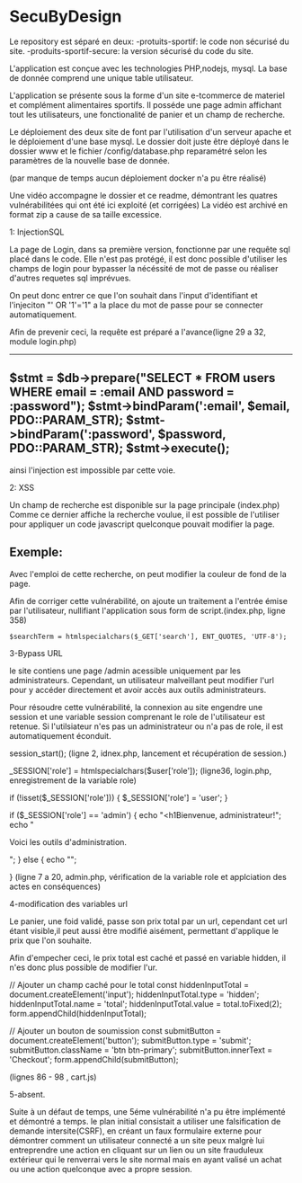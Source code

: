 <h1>SecuByDesign</h1>

Le repository est séparé en deux:
-protuits-sportif:  le code non sécurisé du site.
-produits-sportif-secure: la version sécurisé du code du site.

L'application est conçue avec les technologies PHP,nodejs, mysql.
La base de donnée comprend une unique table utilisateur.

L'application se présente sous la forme d'un site e-tcommerce de materiel et complément alimentaires sportifs.
Il posséde une page admin affichant tout les utilisateurs, une fonctionalité de panier et un champ de recherche.

Le déploiement des deux site de font par l'utilisation d'un serveur apache et le déploiement d'une base mysql.
Le dossier doit juste être déployé dans le dossier www
et le fichier /config/database.php reparamétré selon les paramètres de la nouvelle base de donnée.

(par manque de temps aucun déploiement docker n'a pu être réalisé)



Une vidéo accompagne le dossier et ce readme, démontrant les quatres vulnérabilitées qui ont été ici exploité (et corrigées)
La vidéo est archivé en format zip a cause  de sa taille excessice.

1: InjectionSQL

La page de Login, dans sa première version, fonctionne par une requête sql placé dans le code.
Elle n'est pas protégé, il est donc possible d'utiliser les champs de login pour bypasser la nécéssité de mot de passe ou réaliser d'autres requetes sql imprévues.

On peut donc entrer ce que l'on souhait dans l'input d'identifiant et  l'injeciton "' OR '1'='1" a la place du mot de passe pour se connecter automatiquement.

Afin de prevenir ceci, la requête est préparé a l'avance(ligne 29 a 32, module login.php)

--------
 $stmt = $db->prepare("SELECT * FROM users WHERE email = :email AND password = :password");
            $stmt->bindParam(':email', $email, PDO::PARAM_STR);
            $stmt->bindParam(':password', $password, PDO::PARAM_STR);
            $stmt->execute();
------

ainsi l'injection est impossible par cette voie.


2: XSS

Un champ de recherche est disponible sur la page principale (index.php)
Comme ce dernier affiche la recherche voulue, il est possible de l'utiliser pour appliquer un code javascript quelconque pouvait modifier la page.

Exemple: <script>     document.body.style.backgroundColor = 'red'; </script>
-----

Avec l'emploi de cette recherche, on peut modifier la couleur de fond de la page.

Afin de corriger cette vulnérabilité, on ajoute un traitement a l'entrée émise par l'utilisateur, nullifiant l'application sous form de script.(index.php, ligne 358)

    $searchTerm = htmlspecialchars($_GET['search'], ENT_QUOTES, 'UTF-8');

3-Bypass URL


le site contiens une page /admin acessible uniquement par les administrateurs.
Cependant, un utilisateur malveillant peut modifier l'url pour y accéder directement et avoir accès aux outils administrateurs.

Pour résoudre cette vulnérabilité, la connexion au site engendre une session et une variable session comprenant le role de l'utilisateur est retenue.
Si l'utilsiateur n'es pas un administrateur ou n'a pas de role, il est automatiquement éconduit.

session_start();  (ligne 2, idnex.php, lancement et récupération de session.)

 
 _SESSION['role'] = htmlspecialchars($user['role']);   (ligne36, login.php, enregistrement de la variable role)

 
if (!isset($_SESSION['role'])) {
    $_SESSION['role'] = 'user'; 
}

if ($_SESSION['role'] == 'admin') {
    echo "<h1Bienvenue, administrateur!</h1 >";
    echo "<p>Voici les outils d'administration.</p>";
} else {
    echo "<script>
    alert('Accès refusé. Vous n\'avez pas les droits nécessaires pour accéder à cette page.');
    window.location.href = 'index.php';
  </script>";

}
(ligne 7 a 20, admin.php,  vérification de la variable role et applciation des actes en conséquences)



4-modification des variables url


Le panier, une foid validé, passe son prix total par un url, cependant cet url étant visible,il peut aussi être modifié aisément, permettant d'applique le prix que l'on souhaite.

Afin d'empecher ceci, le prix total est caché et passé en variable hidden, il n'es donc plus possible de modifier l'ur.

// Ajouter un champ caché pour le total
  const hiddenInputTotal = document.createElement('input');
  hiddenInputTotal.type = 'hidden';
  hiddenInputTotal.name = 'total';
  hiddenInputTotal.value = total.toFixed(2);
  form.appendChild(hiddenInputTotal);

  // Ajouter un bouton de soumission
  const submitButton = document.createElement('button');
  submitButton.type = 'submit';
  submitButton.className = 'btn btn-primary';
  submitButton.innerText = 'Checkout';
  form.appendChild(submitButton);


  (lignes 86 - 98 , cart.js)



  5-absent.

Suite à un défaut de temps, une 5éme vulnérabilité n'a pu être implémenté et démontré a temps.
le plan initial consistait a utiliser une falsification de demande intersite(CSRF), en créant un faux formulaire externe pour démontrer comment un utilisateur connecté a un site peux malgrè lui entreprendre une action en cliquant sur un lien ou un site frauduleux extérieur qui le renverrai vers le site normal mais en ayant valisé un achat ou une action quelconque avec a propre session.




